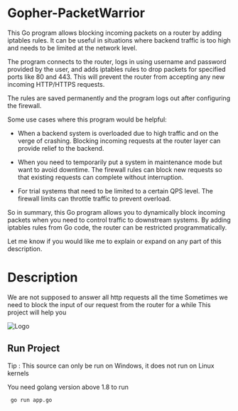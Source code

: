 
# Gopher-PacketWarrior

This Go program allows blocking incoming packets on a router by adding iptables rules. It can be useful in situations where backend traffic is too high and needs to be limited at the network level.

The program connects to the router, logs in using username and password provided by the user, and adds iptables rules to drop packets for specified ports like 80 and 443. This will prevent the router from accepting any new incoming HTTP/HTTPS requests.

The rules are saved permanently and the program logs out after configuring the firewall.

Some use cases where this program would be helpful:

- When a backend system is overloaded due to high traffic and on the verge of crashing. Blocking incoming requests at the router layer can provide relief to the backend.

- When you need to temporarily put a system in maintenance mode but want to avoid downtime. The firewall rules can block new requests so that existing requests can complete without interruption.

- For trial systems that need to be limited to a certain QPS level. The firewall limits can throttle traffic to prevent overload.

So in summary, this Go program allows you to dynamically block incoming packets when you need to control traffic to downstream systems. By adding iptables rules from Go code, the router can be restricted programmatically.

Let me know if you would like me to explain or expand on any part of this description.
# Description
We are not supposed to answer all http requests all the time
Sometimes we need to block the input of our request from the router for a while
This project will help you

![Logo](https://i.pinimg.com/originals/af/d0/b7/afd0b71a1509e022a6b3359085c50789.png)


## Run Project

Tip : This source can only be run on Windows, it does not run on Linux kernels


You need golang version above 1.8 to run

```golang
 go run app.go
```

